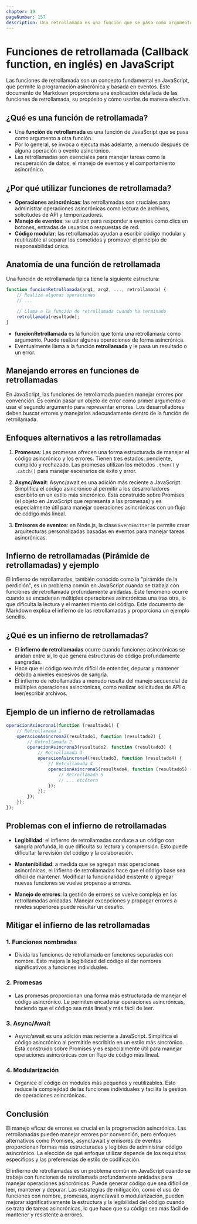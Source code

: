 ```yaml
---
chapter: 19
pageNumber: 157
description: Una retrollamada es una función que se pasa como argumento a otra función, se ejecuta más tarde y se usa a menudo para operaciones asincrónicas. El infierno de las retrollamadas, también conocido como la "pirámide de la perdición", ocurre cuando las retrollamadas anidadas dan como resultado un código ilegible e imposible de mantener.
---
```


# Funciones de retrollamada (Callback function, en inglés) en JavaScript

Las funciones de retrollamada son un concepto fundamental en JavaScript, que permite la programación asincrónica y basada en eventos. Este documento de Markdown proporciona una explicación detallada de las funciones de retrollamada, su propósito y cómo usarlas de manera efectiva.

## ¿Qué es una función de retrollamada?

- Una **función de retrollamada** es una función de JavaScript que se pasa como argumento a otra función.
- Por lo general, se invoca o ejecuta más adelante, a menudo después de alguna operación o evento asincrónico.
- Las retrollamadas son esenciales para manejar tareas como la recuperación de datos, el manejo de eventos y el comportamiento asincrónico.

## ¿Por qué utilizar funciones de retrollamada?

- **Operaciones asincrónicas**: las retrollamadas son cruciales para administrar operaciones asincrónicas como lectura de archivos, solicitudes de API y temporizadores.
- **Manejo de eventos**: se utilizan para responder a eventos como clics en botones, entradas de usuarios o respuestas de red.
- **Código modular**: las retrollamadas ayudan a escribir código modular y reutilizable al separar los cometidos y promover el principio de responsabilidad única.

## Anatomía de una función de retrollamada

Una función de retrollamada típica tiene la siguiente estructura:

```javascript
function funcionRetrollamada(arg1, arg2, ..., retrollamada) {
    // Realiza algunas operaciones
    // ...
    
    // Llama a la función de retrollamada cuando ha terminado
    retrollamada(resultado);
}
```

- **funcionRetrollamada** es la función que toma una retrollamada como argumento. Puede realizar algunas operaciones de forma asincrónica.
- Eventualmente llama a la función **retrollamada** y le pasa un resultado o un error.

## Manejando errores en funciones de retrollamadas

En JavaScript, las funciones de retrollamada pueden manejar errores por convención. Es común pasar un objeto de error como primer argumento o usar el segundo argumento para representar errores. Los desarrolladores deben buscar errores y manejarlos adecuadamente dentro de la función de retrollamada.

## Enfoques alternativos a las retrollamadas

1. **Promesas**: Las promesas ofrecen una forma estructurada de manejar el código asincrónico y los errores. Tienen tres estados: pendiente, cumplido y rechazado. Las promesas utilizan los métodos `.then()` y `.catch()` para manejar escenarios de éxito y error.

2. **Async/Await**: Async/await es una adición más reciente a JavaScript. Simplifica el código asincrónico al permitir a los desarrolladores escribirlo en un estilo más sincrónico. Está construido sobre Promises (el objeto en JavaScript que representa a las promesas) y es especialmente útil para manejar operaciones asincrónicas con un flujo de código más lineal.

3. **Emisores de eventos**: en Node.js, la clase `EventEmitter` le permite crear arquitecturas personalizadas basadas en eventos para manejar tareas asincrónicas.

## Infierno de retrollamadas (Pirámide de retrollamadas) y ejemplo

El infierno de retrollamadas, también conocido como la "pirámide de la perdición", es un problema común en JavaScript cuando se trabaja con funciones de retrollamada profundamente anidadas. Este fenómeno ocurre cuando se encadenan múltiples operaciones asincrónicas una tras otra, lo que dificulta la lectura y el mantenimiento del código. Este documento de Markdown explica el infierno de las retrollamadas y proporciona un ejemplo sencillo.

## ¿Qué es un infierno de retrollamadas?

- El **infierno de retrollamadas** ocurre cuando funciones asincrónicas se anidan entre sí, lo que genera estructuras de código profundamente sangradas.
- Hace que el código sea más difícil de entender, depurar y mantener debido a niveles excesivos de sangría.
- El infierno de retrollamadas a menudo resulta del manejo secuencial de múltiples operaciones asincrónicas, como realizar solicitudes de API o leer/escribir archivos.

## Ejemplo de un infierno de retrollamadas

```javascript
operacionAsincrona1(function (resultado1) {
    // Retrollamada 1
    operacionAsincrona2(resultado1, function (resultado2) {
        // Retrollamada 2
        operacionAsincrona3(resultado2, function (resultado3) {
            // Retrollamada 3
            operacionAsincrona4(resultado3, function (resultado4) {
                // Retrollamada 4
                operacionAsincrona5(resultado4, function (resultado5) {
                    // Retrollamada 5
                    // ... etcétera
                });
            });
        });
    });
});
```

## Problemas con el infierno de retrollamadas

- **Legibilidad**: el infierno de retrollamadas conduce a un código con sangría profunda, lo que dificulta su lectura y comprensión. Esto puede dificultar la revisión del código y la colaboración.

- **Mantenibilidad**: a medida que se agregan más operaciones asincrónicas, el infierno de retrollamadas hace que el código base sea difícil de mantener. Modificar la funcionalidad existente o agregar nuevas funciones se vuelve propenso a errores.

- **Manejo de errores**: la gestión de errores se vuelve compleja en las retrollamadas anidadas. Manejar excepciones y propagar errores a niveles superiores puede resultar un desafío.

## Mitigar el infierno de las retrollamadas

### 1. Funciones nombradas

- Divida las funciones de retrollamada en funciones separadas con nombre. Esto mejora la legibilidad del código al dar nombres significativos a funciones individuales.

### 2. Promesas

- Las promesas proporcionan una forma más estructurada de manejar el código asincrónico. Le permiten encadenar operaciones asincrónicas, haciendo que el código sea más lineal y más fácil de leer.

### 3. Async/Await

- Async/await es una adición más reciente a JavaScript. Simplifica el código asincrónico al permitirle escribirlo en un estilo más sincrónico. Está construido sobre Promises y es especialmente útil para manejar operaciones asincrónicas con un flujo de código más lineal.

### 4. Modularización

- Organice el código en módulos más pequeños y reutilizables. Esto reduce la complejidad de las funciones individuales y facilita la gestión de operaciones asincrónicas.

## Conclusión

El manejo eficaz de errores es crucial en la programación asincrónica. Las retrollamadas pueden manejar errores por convención, pero enfoques alternativos como Promises, async/await y emisores de eventos proporcionan formas más estructuradas y legibles de administrar código asincrónico. La elección de qué enfoque utilizar depende de los requisitos específicos y las preferencias de estilo de codificación.

El infierno de retrollamadas es un problema común en JavaScript cuando se trabaja con funciones de retrollamada profundamente anidadas para manejar operaciones asincrónicas. Puede generar código que sea difícil de leer, mantener y depurar. Las estrategias de mitigación, como el uso de funciones con nombre, promesas, async/await o modularización, pueden mejorar significativamente la estructura y la legibilidad del código cuando se trata de tareas asincrónicas, lo que hace que su código sea más fácil de mantener y resistente a errores.
